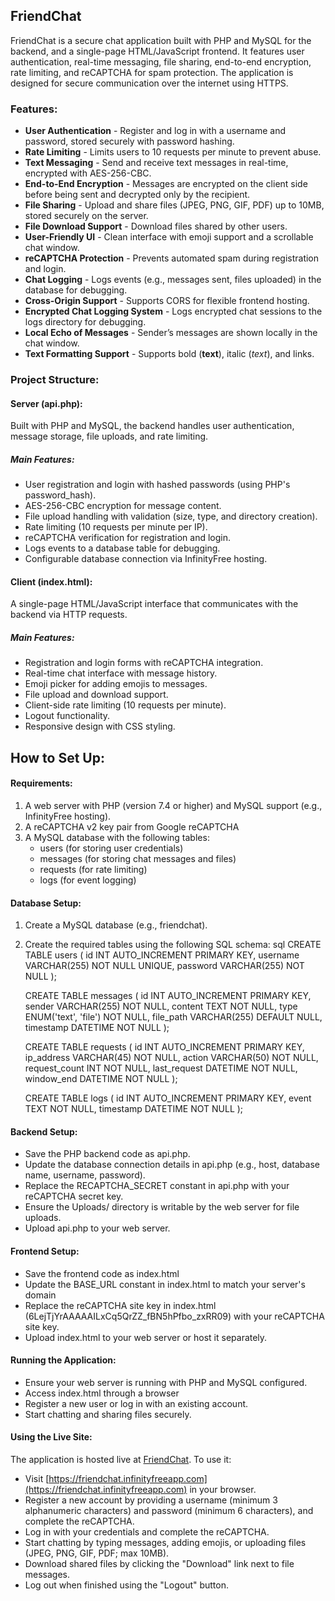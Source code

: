 ## FriendChat

FriendChat is a secure chat application built with PHP and MySQL for the backend, and a single-page HTML/JavaScript frontend. It features user authentication, real-time messaging, file sharing, end-to-end encryption, rate limiting, and reCAPTCHA for spam protection. The application is designed for secure communication over the internet using HTTPS.

### Features:

- **User Authentication** - Register and log in with a username and password, stored securely with password hashing.
- **Rate Limiting** - Limits users to 10 requests per minute to prevent abuse.
- **Text Messaging** - Send and receive text messages in real-time, encrypted with AES-256-CBC.
- **End-to-End Encryption** - Messages are encrypted on the client side before being sent and decrypted only by the recipient.
- **File Sharing** - Upload and share files (JPEG, PNG, GIF, PDF) up to 10MB, stored securely on the server.
- **File Download Support** - Download files shared by other users.
- **User-Friendly UI** - Clean interface with emoji support and a scrollable chat window.
- **reCAPTCHA Protection** - Prevents automated spam during registration and login.
- **Chat Logging** - Logs events (e.g., messages sent, files uploaded) in the database for debugging.
- **Cross-Origin Support** - Supports CORS for flexible frontend hosting.
- **Encrypted Chat Logging System** - Logs encrypted chat sessions to the logs directory for debugging.
- **Local Echo of Messages** - Sender’s messages are shown locally in the chat window.
- **Text Formatting Support** - Supports bold (**text**), italic (*text*), and links.

### Project Structure:

#### Server (api.php):

Built with PHP and MySQL, the backend handles user authentication, message storage, file uploads, and rate limiting.

##### Main Features:
- User registration and login with hashed passwords (using PHP's password_hash).
- AES-256-CBC encryption for message content.
- File upload handling with validation (size, type, and directory creation).
- Rate limiting (10 requests per minute per IP).
- reCAPTCHA verification for registration and login.
- Logs events to a database table for debugging.
- Configurable database connection via InfinityFree hosting.

#### Client (index.html):

A single-page HTML/JavaScript interface that communicates with the backend via HTTP requests.

##### Main Features:
- Registration and login forms with reCAPTCHA integration.
- Real-time chat interface with message history.
- Emoji picker for adding emojis to messages.
- File upload and download support.
- Client-side rate limiting (10 requests per minute).
- Logout functionality.
- Responsive design with CSS styling.

## How to Set Up:

#### Requirements:
1. A web server with PHP (version 7.4 or higher) and MySQL support (e.g., InfinityFree hosting).
2. A reCAPTCHA v2 key pair from Google reCAPTCHA
3. A MySQL database with the following tables:
   - users (for storing user credentials)
   - messages (for storing chat messages and files)
   - requests (for rate limiting)
   - logs (for event logging)

#### Database Setup:
1. Create a MySQL database (e.g., friendchat).
2. Create the required tables using the following SQL schema:
   sql
   CREATE TABLE users (
       id INT AUTO_INCREMENT PRIMARY KEY,
       username VARCHAR(255) NOT NULL UNIQUE,
       password VARCHAR(255) NOT NULL
   );

   CREATE TABLE messages (
       id INT AUTO_INCREMENT PRIMARY KEY,
       sender VARCHAR(255) NOT NULL,
       content TEXT NOT NULL,
       type ENUM('text', 'file') NOT NULL,
       file_path VARCHAR(255) DEFAULT NULL,
       timestamp DATETIME NOT NULL
   );

   CREATE TABLE requests (
       id INT AUTO_INCREMENT PRIMARY KEY,
       ip_address VARCHAR(45) NOT NULL,
       action VARCHAR(50) NOT NULL,
       request_count INT NOT NULL,
       last_request DATETIME NOT NULL,
       window_end DATETIME NOT NULL
   );

   CREATE TABLE logs (
       id INT AUTO_INCREMENT PRIMARY KEY,
       event TEXT NOT NULL,
       timestamp DATETIME NOT NULL
   );
#### Backend Setup:
- Save the PHP backend code as api.php.
- Update the database connection details in api.php (e.g., host, database name, username, password).
- Replace the RECAPTCHA_SECRET constant in api.php with your reCAPTCHA secret key.
- Ensure the Uploads/ directory is writable by the web server for file uploads.
- Upload api.php to your web server.

#### Frontend Setup:
- Save the frontend code as index.html
- Update the BASE_URL constant in index.html to match your server's domain
- Replace the reCAPTCHA site key in index.html (6LejTjYrAAAAAILxCq5QrZZ_fBN5hPfbo_zxRR09) with your reCAPTCHA site key.
- Upload index.html to your web server or host it separately.

#### Running the Application:
- Ensure your web server is running with PHP and MySQL configured.
- Access index.html through a browser 
- Register a new user or log in with an existing account.
- Start chatting and sharing files securely.

#### Using the Live Site:
The application is hosted live at [FriendChat](https://friendchat.infinityfreeapp.com). To use it:
- Visit [https://friendchat.infinityfreeapp.com](https://friendchat.infinityfreeapp.com) in your browser.
- Register a new account by providing a username (minimum 3 alphanumeric characters) and password (minimum 6 characters), and complete the reCAPTCHA.
- Log in with your credentials and complete the reCAPTCHA.
- Start chatting by typing messages, adding emojis, or uploading files (JPEG, PNG, GIF, PDF; max 10MB).
- Download shared files by clicking the "Download" link next to file messages.
- Log out when finished using the "Logout" button.

